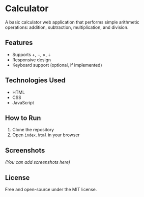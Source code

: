 # Calculator

A basic calculator web application that performs simple arithmetic operations: addition, subtraction, multiplication, and division.

## Features

- Supports +, −, ×, ÷
- Responsive design
- Keyboard support (optional, if implemented)

## Technologies Used

- HTML
- CSS
- JavaScript

## How to Run

1. Clone the repository
2. Open `index.html` in your browser

## Screenshots

*(You can add screenshots here)*

## License

Free and open-source under the MIT license.
